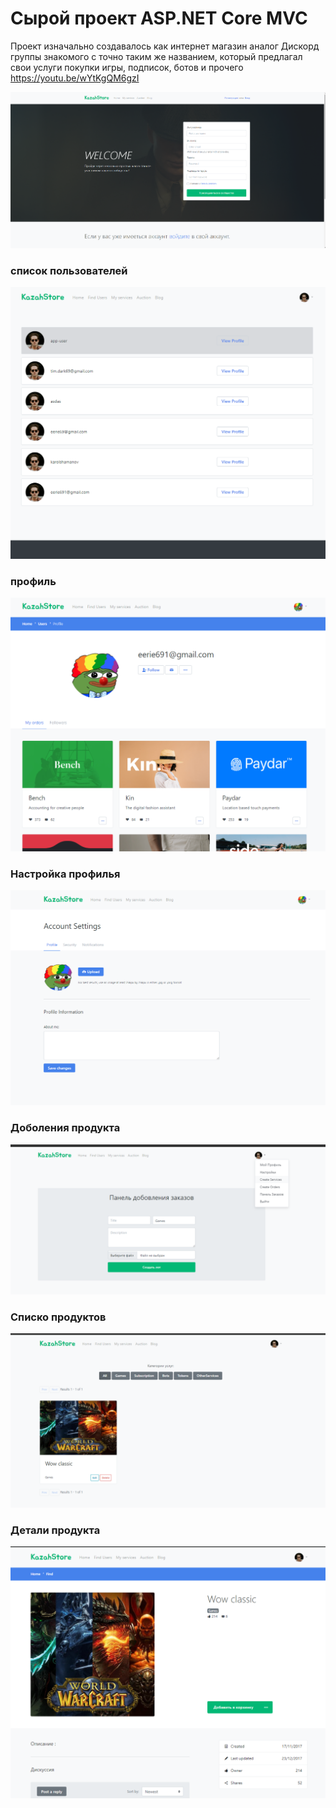 # Сырой проект ASP.NET Core MVC
Проект изначально создавалось как интернет магазин аналог Дискорд группы знакомого с точно таким же названием, который предлагал свои услуги покупки игры, подписок, ботов и прочего https://youtu.be/wYtKgQM6gzI

[![pres](Image/image-01.png)](https://youtu.be/wYtKgQM6gzI)

### список пользователей 
![](Image/image-02.png)

### профиль
![](Image/image-04.png)

### Настройка профилья 
![](Image/image-03.png)

### Доболения продукта
![](Image/image-05.png)

### Списко продуктов
![](Image/image-06.png)

### Детали продукта
![](Image/image-07.png)



